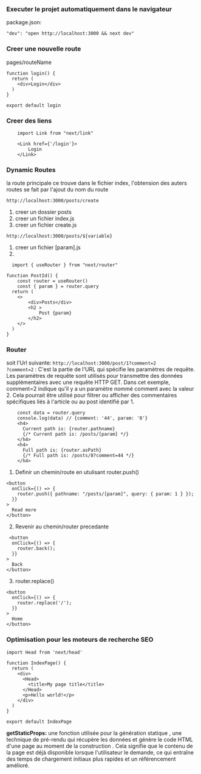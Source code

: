 ### Executer le projet automatiquement dans le navigateur
package.json:
```
"dev": "open http://localhost:3000 && next dev"
```

### Creer une nouvelle route
pages/routeName
```
function login() {
  return (
    <div>Login</div>
  )
}

export default login
```

### Creer des liens
```
    import Link from "next/link"

    <Link href={'/login'}>
        Login
    </Link>
```

### Dynamic Routes
la route principale ce trouve dans le fichier index, l'obtension des auters routes se fait par l'ajout du nom du route

```
http://localhost:3000/posts/create
```
1. creer un dossier posts
2. creer un fichier index.js
3. creer un fichier create.js

```
http://localhost:3000/posts/${variable}
```
1. creer un fichier [param].js
2. 
```
  import { useRouter } from "next/router"

function PostId() {
    const router = useRouter()
    const { param } = router.query
  return (
    <>
        <div>Posts</div>
        <h2 >
            Post {param}
        </h2>
    </>
  )
}

```

### Router
soit l'Url suivante: `http://localhost:3000/post/1?comment=2`<br/>
`?comment=2` : C'est la partie de l'URL qui spécifie les paramètres de requête. Les paramètres de requête sont utilisés pour transmettre des données supplémentaires avec une requête HTTP GET. Dans cet exemple, comment=2 indique qu'il y a un paramètre nommé comment avec la valeur 2. Cela pourrait être utilisé pour filtrer ou afficher des commentaires spécifiques liés à l'article ou au post identifié par 1.

```
    const data = router.query
    console.log(data) // {comment: '44', param: '8'}
    <h4>
      Current path is: {router.pathname}
      {/* Current path is: /posts/[param] */}
    </h4>
    <h4>
      Full path is: {router.asPath}
      {/* Full path is: /posts/8?comment=44 */}
    </h4>
```

1. Definir un chemin/route en utulisant router.push()
```
<button
  onClick={() => {
    router.push({ pathname: "/posts/[param]", query: { param: 1 } });
  }}
>
  Read more
</button>
```
2. Revenir au chemin/router precedante
```
 <button
  onClick={() => {
    router.back();
  }}
>
  Back
</button>
```
3. router.replace()
```
<button
  onClick={() => {
    router.replace('/');
  }}
>
  Home
</button>
```

### Optimisation pour les moteurs de recherche SEO
```
import Head from 'next/head'
 
function IndexPage() {
  return (
    <div>
      <Head>
        <title>My page title</title>
      </Head>
      <p>Hello world!</p>
    </div>
  )
}
 
export default IndexPage
```

__getStaticProps:__ une fonction utilisée pour la génération statique , une technique de pré-rendu qui récupère les données et génère le code HTML d'une page au moment de la construction . Cela signifie que le contenu de la page est déjà disponible lorsque l'utilisateur le demande, ce qui entraîne des temps de chargement initiaux plus rapides et un référencement amélioré.